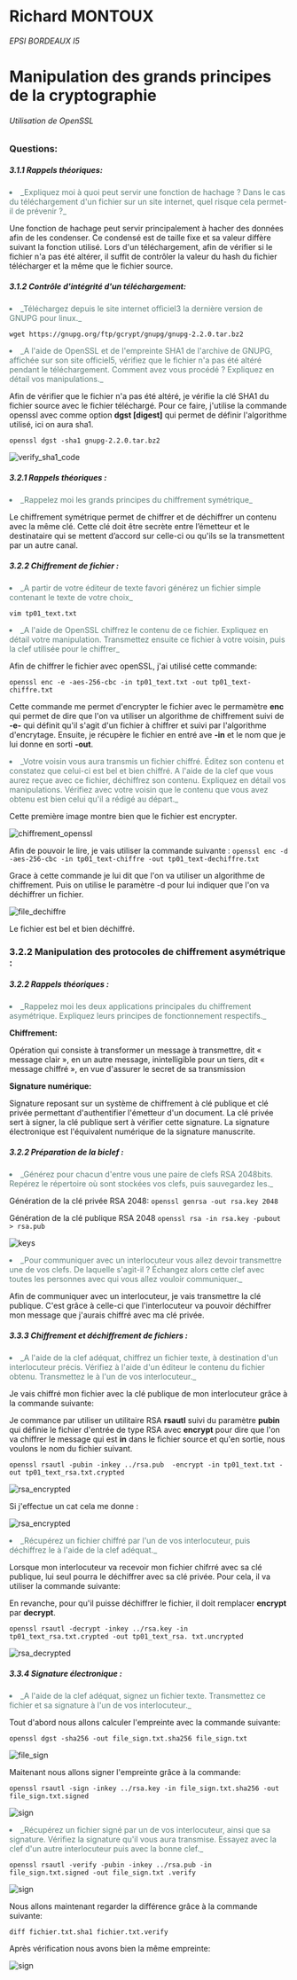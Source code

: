 # Richard MONTOUX
_EPSI BORDEAUX I5_

# Manipulation des grands principes de la cryptographie
###### Utilisation de OpenSSL

### Questions:

##### 3.1.1 Rappels théoriques:

<li style="color:#5F7F79">_Expliquez moi à quoi peut servir une fonction de hachage ? Dans le cas du téléchargement d'un fichier sur un site internet, quel risque cela permet-il de prévenir ?_</li>

Une fonction de hachage peut servir principalement à hacher des données afin de les condenser. Ce condensé est de taille fixe et sa valeur diffère suivant la fonction utilisé.
Lors d'un téléchargement, afin de vérifier si le fichier n'a pas été altérer, il suffit de contrôler la valeur du hash du fichier télécharger et la même que le fichier source.


##### 3.1.2 Contrôle d'intégrité d'un téléchargement:
 <li style="color:#5F7F79">_Téléchargez depuis le site internet officiel3 la dernière version de GNUPG pour linux._</li>

``
wget https://gnupg.org/ftp/gcrypt/gnupg/gnupg-2.2.0.tar.bz2
``

 <li style="color:#5F7F79">_A l'aide de OpenSSL et de l'empreinte SHA1 de l'archive de GNUPG, affichée sur son site officiel5, vérifiez que le fichier n'a pas été altéré pendant le téléchargement. Comment avez vous procédé ? Expliquez en détail vos manipulations._</li>

Afin de vérifier que le fichier n'a pas été altéré, je vérifie la clé SHA1 du fichier source avec le fichier téléchargé.
Pour ce faire, j'utilise la commande openssl avec comme option __dgst [digest]__ qui permet de définir l'algorithme utilisé, ici on aura sha1.

``
openssl dgst -sha1 gnupg-2.2.0.tar.bz2
``

![verify_sha1_code](./TP01/verify_sha1.jpg)

##### 3.2.1 Rappels théoriques :

<li style="color:#5F7F79">_Rappelez moi les grands principes du chiffrement symétrique_</li>

Le chiffrement symétrique permet de chiffrer et de déchiffrer un contenu avec la même clé.
Cette clé doit être secrète entre l’émetteur et le destinataire qui se mettent d’accord sur celle-ci ou qu'ils se la transmettent par un autre canal.

##### 3.2.2 Chiffrement de fichier :

<li style="color:#5F7F79">_A partir de votre éditeur de texte favori générez un fichier simple contenant le texte de votre choix_</li>

``
vim tp01_text.txt
``

<li style="color:#5F7F79">_A l'aide de OpenSSL chiffrez le contenu de ce fichier. Expliquez en détail votre manipulation. Transmettez ensuite ce fichier à votre voisin, puis la clef utilisée pour le chiffrer_</li>

Afin de chiffrer le fichier avec openSSL, j'ai utilisé cette commande:

``
openssl enc -e -aes-256-cbc -in tp01_text.txt -out tp01_text-chiffre.txt
``

Cette commande me permet d'encrypter le fichier avec le permamètre __enc__ qui permet de dire que l'on va utiliser un algorithme de chiffrement suivi de __-e-__ qui définit qu'il s'agit d'un fichier à chiffrer et suivi par l'algorithme d'encrytage.
Ensuite, je récupère le fichier en entré ave __-in__ et le nom que je lui donne en sorti __-out__.

<li style="color:#5F7F79">_Votre voisin vous aura transmis un fichier chiffré. Éditez son contenu et constatez que celui-ci est bel et bien chiffré. A l'aide de la clef que vous aurez reçue avec ce fichier, déchiffrez son contenu. Expliquez en détail vos manipulations. Vérifiez avec votre voisin que le contenu que vous avez obtenu est bien celui qu'il a rédigé au départ._</li>

Cette première image montre bien que le fichier est encrypter.

![chiffrement_openssl](./TP01/chiffrement_openssl.jpg)

Afin de pouvoir le lire, je vais utiliser la commande suivante :
``
openssl enc -d -aes-256-cbc -in tp01_text-chiffre -out tp01_text-dechiffre.txt
``

Grace à cette commande je lui dit que l'on va utiliser un algorithme de chiffrement.
Puis on utilise le paramètre -d pour lui indiquer que l'on va déchiffrer un fichier.

![file_dechiffre](./TP01/file_dechiffre.jpg)

Le fichier est bel et bien déchiffré.

### 3.2.2 Manipulation des protocoles de chiffrement asymétrique :

##### 3.2.2 Rappels théoriques :

<li style="color:#5F7F79">_Rappelez moi les deux applications principales du chiffrement asymétrique. Expliquez leurs principes de fonctionnement respectifs._</li>

__Chiffrement:__

Opération qui consiste à transformer un message à transmettre, dit « message clair », en un autre message, inintelligible pour un tiers, dit « message chiffré », en vue d'assurer le secret de sa transmission

__Signature numérique:__

Signature reposant sur un système de chiffrement à clé publique et clé privée permettant d'authentifier l'émetteur d'un document. La clé privée sert à signer, la clé publique sert à vérifier cette signature. La signature électronique est l'équivalent numérique de la signature manuscrite.

##### 3.2.2 Préparation de la biclef :

<li style="color:#5F7F79">_Générez pour chacun d'entre vous une paire de clefs RSA 2048bits. Repérez le répertoire où sont stockées vos clefs, puis sauvegardez les._</li>

Génération de la clé privée RSA 2048:
``
openssl genrsa -out rsa.key 2048
``

Génération de la clé publique RSA 2048
``
openssl rsa -in rsa.key -pubout > rsa.pub
``

![keys](./TP01/key.jpg)

<li style="color:#5F7F79">_Pour communiquer avec un interlocuteur vous allez devoir transmettre une de vos clefs. De laquelle s'agit-il ? Échangez alors cette clef avec toutes les personnes avec qui vous allez vouloir communiquer._</li>

Afin de communiquer avec un interlocuteur, je vais transmettre la clé publique. C'est grâce à celle-ci que l'interlocuteur va pouvoir déchiffrer mon message que j'aurais chiffré avec ma clé privée.

##### 3.3.3 Chiffrement et déchiffrement de fichiers :

<li style="color:#5F7F79">_A l'aide de la clef adéquat, chiffrez un fichier texte, à destination d'un interlocuteur précis. Vérifiez à l'aide d'un éditeur le contenu du fichier obtenu. Transmettez le à l'un de vos interlocuteur._</li>

Je vais chiffré mon fichier avec la clé publique de mon interlocuteur grâce à la commande suivante:

Je commance par utiliser un utilitaire RSA __rsautl__ suivi du paramètre __pubin__ qui définie le fichier d'entrée de type RSA avec __encrypt__ pour dire que l'on va chiffrer le message qui est __in__ dans le fichier source et qu'en sortie, nous voulons le nom du fichier suivant.

``
openssl rsautl -pubin -inkey ../rsa.pub  -encrypt -in tp01_text.txt -out tp01_text_rsa.txt.crypted
``

![rsa_encrypted](./TP01/rsa_encrypted.jpg)

Si j'effectue un cat cela me donne :

![rsa_encrypted](./TP01/rsa_encrypted_cat.jpg)

<li style="color:#5F7F79">_Récupérez un fichier chiffré par l'un de vos interlocuteur, puis déchiffrez le à l'aide de la clef adéquat._</li>

Lorsque mon interlocuteur va recevoir mon fichier chifrré avec sa clé publique, lui seul pourra le déchiffrer avec sa clé privée. Pour cela, il va utiliser la commande suivante:

En revanche, pour qu'il puisse déchiffrer le fichier, il doit remplacer __encrypt__ par __decrypt__.

``
 openssl rsautl -decrypt -inkey ../rsa.key -in tp01_text_rsa.txt.crypted -out tp01_text_rsa. txt.uncrypted
``

![rsa_decrypted](./TP01/rsa_decrypted.jpg)

##### 3.3.4 Signature électronique :

<li style="color:#5F7F79">_A l'aide de la clef adéquat, signez un fichier texte. Transmettez ce fichier et sa signature à l'un de vos interlocuteur._</li>

Tout d'abord nous allons calculer l'empreinte avec la commande suivante:

``
openssl dgst -sha256 -out file_sign.txt.sha256 file_sign.txt
``

![file_sign](./TP01/file_sign.jpg)

Maitenant nous allons signer l'empreinte grâce à la commande:

``
 openssl rsautl -sign -inkey ../rsa.key -in file_sign.txt.sha256 -out file_sign.txt.signed
``

![sign](./TP01/signed.jpg)

<li style="color:#5F7F79">_Récupérez un fichier signé par un de vos interlocuteur, ainsi que sa signature. Vérifiez la signature qu'il vous aura transmise. Essayez avec la clef d'un autre interlocuteur puis avec la bonne clef._</li>

``
 openssl rsautl -verify -pubin -inkey ../rsa.pub -in file_sign.txt.signed -out file_sign.txt .verify
``

![sign](./TP01/verify.jpg)

Nous allons maintenant regarder la différence grâce à la commande suivante:

``
diff fichier.txt.sha1 fichier.txt.verify
``

Après vérification nous avons bien la même empreinte:

![sign](./TP01/diff.jpg)
